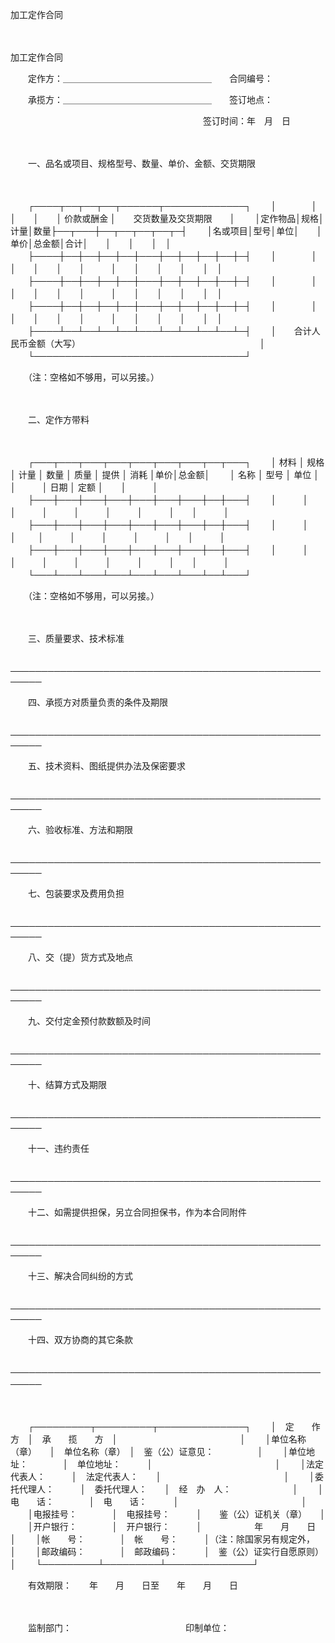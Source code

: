 



加工定作合同



 

　　


 加工定作合同



　　定作方：＿＿＿＿＿＿＿＿＿＿＿＿＿＿＿＿＿　　合同编号：

　　承揽方：＿＿＿＿＿＿＿＿＿＿＿＿＿＿＿＿＿　　签订地点：

　　　　　　　　　　　　　　　　　　　　　　签订时间：年　月　日　　

　　

　　一、品名或项目、规格型号、数量、单价、金额、交货期限

　　


　　┌────┬──┬──┬──┬──────┬─────────────┐
　　│　　　　│　　│　　│　　│ 价款或酬金 │　　交货数量及交货期限　　│
　　│定作物品│规格│计量│数量├──┬───┼──┬──┬──┬──┬─┤
　　│名或项目│型号│单位│　　│单价│总金额│合计│　　│　　│　　│　│
　　├────┼──┼──┼──┼──┼───┼──┼──┼──┼──┼─┤
　　│　　　　│　　│　　│　　│　　│　　　│　　│　　│　　│　　│　│
　　├────┼──┼──┼──┼──┼───┼──┼──┼──┼──┼─┤
　　│　　　　│　　│　　│　　│　　│　　　│　　│　　│　　│　　│　│
　　├────┼──┼──┼──┼──┼───┼──┼──┼──┼──┼─┤
　　│　　　　│　　│　　│　　│　　│　　　│　　│　　│　　│　　│　│
　　├────┴──┴──┴──┴──┴───┴──┴──┴──┴──┴─┤
　　│　　合计人民币金额（大写）　　　　　　　　　　　　　　　　　　　　　│
　　└──────────────────────────────────┘
　　


　　（注：空格如不够用，可以另接。）

　　

　　二、定作方带料

　　


　　┌───┬───┬───┬───┬───┬───┬───┬──┬───┐
　　│ 材料 │ 规格 │ 计量 │ 数量 │ 质量 │ 提供 │ 消耗 │单价│总金额│
　　│ 名称 │ 型号 │ 单位 │　　　│　　　│ 日期 │ 定额 │　　│　　　│
　　├───┼───┼───┼───┼───┼───┼───┼──┼───┤
　　│　　　│　　　│　　　│　　　│　　　│　　　│　　　│　　│　　　│
　　├───┼───┼───┼───┼───┼───┼───┼──┼───┤
　　│　　　│　　　│ 　　 │　　　│　　　│　　　│　　　│　　│　　　│
　　├───┼───┼───┼───┼───┼───┼───┼──┼───┤
　　│　　　│　　　│　　　│　　　│　　　│　　　│　　　│　　│　　　│
　　└───┴───┴───┴───┴───┴───┴───┴──┴───┘
　　


　　（注：空格如不够用，可以另接。）　　

　　

　　三、质量要求、技术标准

　　───────────────────────────────────────────────────────

　　四、承揽方对质量负责的条件及期限

　　───────────────────────────────────────────────────────

　　五、技术资料、图纸提供办法及保密要求

　　───────────────────────────────────────────────────────

　　六、验收标准、方法和期限

　　───────────────────────────────────────────────────────

　　七、包装要求及费用负担

　　───────────────────────────────────────────────────────

　　八、交（提）货方式及地点

　　───────────────────────────────────────────────────────

　　九、交付定金预付款数额及时间

　　───────────────────────────────────────────────────────

　　十、结算方式及期限

　　───────────────────────────────────────────────────────

　　十一、违约责任

　　───────────────────────────────────────────────────────

　　十二、如需提供担保，另立合同担保书，作为本合同附件

　　───────────────────────────────────────────────────────

　　十三、解决合同纠纷的方式

　　───────────────────────────────────────────────────────

　　十四、双方协商的其它条款

　　───────────────────────────────────────────────────────　　

　　


　　┌─────────┬─────────┬──────────────┐
　　│　定　　作　　方　│　承　　揽　　方　│　　　　　　　　　　　　　　│
　　│单位名称（章）　　│　单位名称（章）　│　鉴（公）证意见：　　　　　│
　　│单位地址：　　　　│　单位地址：　　　│　　　　　　　　　　　　　　│
　　│法定代表人：　　　│　法定代表人：　　│　　　　　　　　　　　　　　│
　　│委托代理人：　　　│　委托代理人：　　│　经　办　人：　　　　　　　│
　　│电　　话：　　　　│　电　　话：　　　│　　　　　　　　　　　　　　│
　　│电报挂号：　　　　│　电报挂号：　　　│　　鉴（公）证机关（章）　　│
　　│开户银行：　　　　│　开户银行：　　　│　　　　　　年　　月　　日　│
　　│帐　　号：　　　　│　帐　　号：　　　│（注：除国家另有规定外，　　│
　　│邮政编码：　　　　│　邮政编码：　　　│　鉴（公）证实行自愿原则）　│
　　└─────────┴─────────┴──────────────┘
　　


　　有效期限：　　年　　月　　日至　　年　　月　　日

　　

　　监制部门：　　　　　　　　　　　　　印制单位：

　　